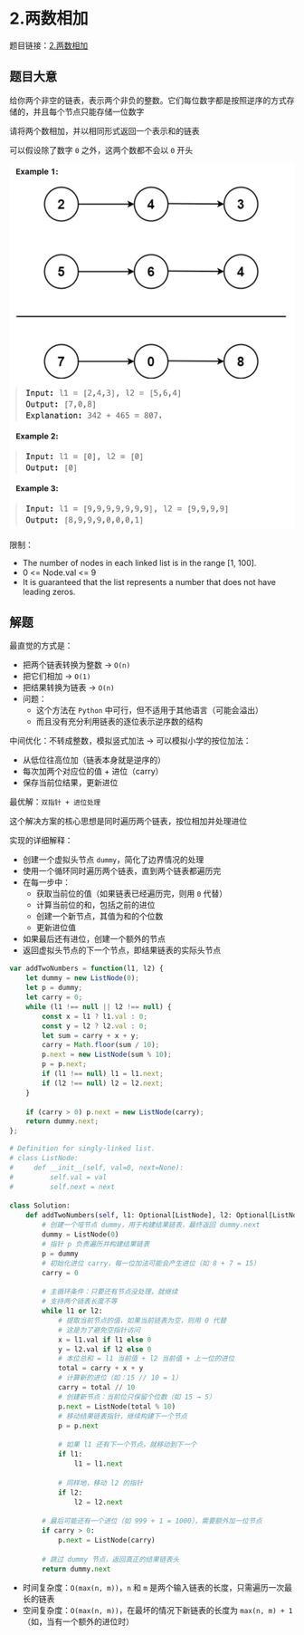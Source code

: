 # 2.两数相加

题目链接：[2.两数相加](https://leetcode.cn/problems/add-two-numbers/)

## 题目大意

给你两个非空的链表，表示两个非负的整数。它们每位数字都是按照逆序的方式存储的，并且每个节点只能存储一位数字

请将两个数相加，并以相同形式返回一个表示和的链表

可以假设除了数字 `0` 之外，这两个数都不会以 `0` 开头

![alt text](https://github.com/donnapersonal/picx-images-hosting/raw/master/image.9gwxfuefdr.webp)

限制：
- The number of nodes in each linked list is in the range [1, 100].
- 0 <= Node.val <= 9
- It is guaranteed that the list represents a number that does not have leading zeros.

## 解题

最直觉的方式是：
- 把两个链表转换为整数 → `O(n)`
- 把它们相加 → `O(1)`
- 把结果转换为链表 → `O(n)`
- 问题：
  - 这个方法在 `Python` 中可行，但不适用于其他语言（可能会溢出）
  - 而且没有充分利用链表的逐位表示逆序数的结构
  
中间优化：不转成整数，模拟竖式加法 -> 可以模拟小学的按位加法：
- 从低位往高位加（链表本身就是逆序的）
- 每次加两个对应位的值 + 进位（carry）
- 保存当前位结果，更新进位

最优解：`双指针 + 进位处理`

这个解决方案的核心思想是同时遍历两个链表，按位相加并处理进位

实现的详细解释：
- 创建一个虚拟头节点 `dummy`，简化了边界情况的处理
- 使用一个循环同时遍历两个链表，直到两个链表都遍历完
- 在每一步中：
  - 获取当前位的值（如果链表已经遍历完，则用 `0` 代替）
  - 计算当前位的和，包括之前的进位
  - 创建一个新节点，其值为和的个位数
  - 更新进位值
- 如果最后还有进位，创建一个额外的节点
- 返回虚拟头节点的下一个节点，即结果链表的实际头节点

```js
var addTwoNumbers = function(l1, l2) {
    let dummy = new ListNode(0);
    let p = dummy;
    let carry = 0;
    while (l1 !== null || l2 !== null) {
        const x = l1 ? l1.val : 0;
        const y = l2 ? l2.val : 0;
        let sum = carry + x + y;
        carry = Math.floor(sum / 10);
        p.next = new ListNode(sum % 10);
        p = p.next;
        if (l1 !== null) l1 = l1.next;
        if (l2 !== null) l2 = l2.next;
    }

    if (carry > 0) p.next = new ListNode(carry);
    return dummy.next;
};
```
```python
# Definition for singly-linked list.
# class ListNode:
#     def __init__(self, val=0, next=None):
#         self.val = val
#         self.next = next

class Solution:
    def addTwoNumbers(self, l1: Optional[ListNode], l2: Optional[ListNode]) -> Optional[ListNode]:
        # 创建一个哑节点 dummy，用于构建结果链表，最终返回 dummy.next
        dummy = ListNode(0)
        # 指针 p 负责遍历并构建结果链表
        p = dummy
        # 初始化进位 carry，每一位加法可能会产生进位（如 8 + 7 = 15）
        carry = 0

        # 主循环条件：只要还有节点没处理，就继续
        # 支持两个链表长度不等
        while l1 or l2:
            # 提取当前节点的值，如果当前链表为空，则用 0 代替
            # 这是为了避免空指针访问
            x = l1.val if l1 else 0
            y = l2.val if l2 else 0
            # 本位总和 = l1 当前值 + l2 当前值 + 上一位的进位
            total = carry + x + y
            # 计算新的进位（如：15 // 10 = 1）
            carry = total // 10
            # 创建新节点：当前位只保留个位数（如 15 → 5）
            p.next = ListNode(total % 10)
            # 移动结果链表指针，继续构建下一个节点
            p = p.next

            # 如果 l1 还有下一个节点，就移动到下一个
            if l1:
                l1 = l1.next
            
            # 同样地，移动 l2 的指针
            if l2:
                l2 = l2.next
        
        # 最后可能还有一个进位（如 999 + 1 = 1000），需要额外加一位节点
        if carry > 0:
            p.next = ListNode(carry)
        
        # 跳过 dummy 节点，返回真正的结果链表头
        return dummy.next
```

- 时间复杂度：`O(max(n, m))`，`n` 和 `m` 是两个输入链表的长度，只需遍历一次最长的链表
- 空间复杂度：`O(max(n, m))`，在最坏的情况下新链表的长度为 `max(n, m) + 1`（如，当有一个额外的进位时）
